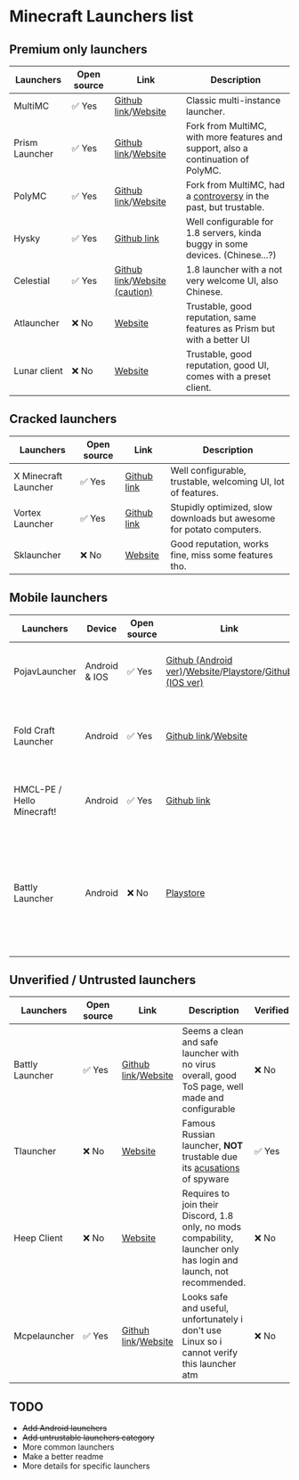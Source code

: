 # Minecraft Launchers list
## Premium only launchers

| Launchers | Open source | Link | Description |
| --- | --- | --- | --- |
| MultiMC | ✅ Yes | [Github link](https://github.com/MultiMC/Launcher/releases/tag/0.6.14)/[Website](https://multimc.org/#Download) | Classic multi-instance launcher. |
| Prism Launcher | ✅ Yes | [Github link](https://github.com/PrismLauncher/PrismLauncher/releases/tag/9.1)/[Website](https://prismlauncher.org/download/windows/) | Fork from MultiMC, with more features and support, also a continuation of PolyMC. |
| PolyMC | ✅ Yes | [Github link](https://prismlauncher.org/download/windows/)/[Website](https://polymc.org/download/) | Fork from MultiMC, had a [controversy](https://www.reddit.com/r/PolyMCLauncher/comments/yq4prr/so_i_whats_up_with_the_controversy_around_polypc/) in the past, but trustable.
| Hysky | ✅ Yes | [Github link](https://github.com/HyskyClient/HySky-Client-Launcher/releases/tag/v2.0.0) | Well configurable for 1.8 servers, kinda buggy in some devices. (Chinese...?) |
| Celestial | ✅ Yes | [Github link](https://github.com/CubeWhyMC/celestial/releases/tag/v2.8.1)/[Website (caution)](https://lunarclient.top) | 1.8 launcher with a not very welcome UI, also Chinese. |
| Atlauncher | ❌ No | [Website](https://atlauncher.com/downloads) | Trustable, good reputation, same features as Prism but with a better UI |
| Lunar client | ❌ No | [Website](https://www.lunarclient.com/download) | Trustable, good reputation, good UI, comes with a preset client. |

## Cracked launchers

| Launchers | Open source | Link | Description |
| --- | --- | --- | --- |
| X Minecraft Launcher | ✅ Yes | [Github link](https://github.com/Voxelum/x-minecraft-launcher/releases/tag/v0.47.13) | Well configurable, trustable, welcoming UI, lot of features. |
| Vortex Launcher | ✅ Yes | [Github link](https://github.com/Kron4ek/minecraft-vortex-launcher/releases) | Stupidly optimized, slow downloads but awesome for potato computers. |
| Sklauncher | ❌ No | [Website](https://skmedix.pl/downloads) | Good reputation, works fine, miss some features tho. |

## Mobile launchers

| Launchers | Device | Open source | Link | Description |
| --- | --- | --- | --- | --- |
| PojavLauncher | Android & IOS | ✅ Yes | [Github (Android ver)](https://github.com/PojavLauncherTeam/PojavLauncher/releases/tag/foxglo)/[Website](https://pojavlauncherteam.github.io)/[Playstore](https://play.google.com/store/apps/details?id=net.kdt.pojavlaunch)/[Github (IOS ver)](https://github.com/PojavLauncherTeam/PojavLauncher_iOS/releases/tag/v2.2) | Trustable, good reputation, well configurable and much more, recommendable. |
| Fold Craft Launcher | Android | ✅ Yes | [Github link](https://github.com/FCL-Team/FoldCraftLauncher/releases/tag/1.1.9)/[Website](https://fcl-team.github.io/pages/download.html) | Well configurable, trustable, good reputation, a good alternative for Pojav. |
| HMCL-PE / Hello Minecraft! | Android | ✅ Yes |  [Github link](https://github.com/HMCL-dev/HMCL-PE) | Pretty configurable, trustable and safe, easy to download mods. |
| Battly Launcher | Android | ❌ No | [Playstore](https://play.google.com/store/apps/details?id=com.tecnobros.battlylauncher) | The launcher seems trustable since the pc version is, also its on Playstore, more details in [Unverified section](#unverified--untrusted-launchers), same creators, different platforms. |


## Unverified / Untrusted launchers
| Launchers | Open source | Link | Description | Verified |
| --- | --- | --- | --- | --- |
| Battly Launcher | ✅ Yes | [Github link](https://github.com/1ly4s0/battlylauncher)/[Website](https://battlylauncher.com) | Seems a clean and safe launcher with no virus overall, good ToS page, well made and configurable | ❌ No |
| Tlauncher | ❌ No | [Website](https://tlauncher.org/en/) | Famous Russian launcher, **NOT** trustable due its [acusations](https://pastebin.com/cs3WanEi) of spyware | ✅ Yes |
| Heep Client | ❌ No | [Website](https://www.heephclient.com) | Requires to join their Discord, 1.8 only, no mods compability, launcher only has login and launch, not recommended. | ❌ No |
| Mcpelauncher | ✅ Yes | [Githuh link](https://github.com/minecraft-linux/mcpelauncher-manifest)/[Website](https://minecraft-linux.github.io/) | Looks safe and useful, unfortunately i don't use Linux so i cannot verify this launcher atm | ❌ No |

## TODO

- ~~Add Android launchers~~
- ~~Add untrustable launchers category~~
- More common launchers
- Make a better readme
- More details for specific launchers